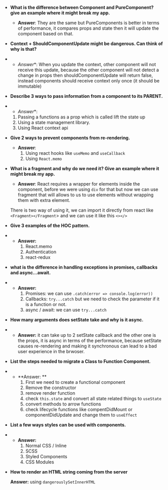 -  **What is the difference between Component and PureComponent? give an
example where it might break my app.**

	- **Answer**: They are the same but PureComponents is better in terms of performance, it compares props and state then it will update the component based on that.

- **Context + ShouldComponentUpdate might be dangerous. Can think of why is that?**

- -  *Answer**:  When you update the context, other component will not receive this update, because the other component will not detect a change in props then shouldComponentUpdate will return false, instead components should receive context only once (it should be immutable)

- **Describe 3 ways to pass information from a component to its PARENT.**

- -  *Answer**:
	1. Passing a functions as a prop which is called lift the state up
	2. Using a state management library.
	3. Using React context api

- **Give 2 ways to prevent components from re-rendering.**

	- **Answer**: 
		1. Using react hooks like `useMemo` and `useCallback`
		2. Using `React.memo`

- **What is a fragment and why do we need it? Give an example where it might
break my app.**

	- **Answer**: React requires a wrapper for elements inside the component, before we were using `div` for that but now we can use fragment that will allows to us to use elements without wrapping them with extra element.

	There is two way of using it, we can import it directly from react like `<Fragment></Fragment`> and we can use it like this `<></>` 

- **Give 3 examples of the HOC pattern.**

- - **Answer:**
	1. React.memo
	2. Authentication
	3. react-redux


- **what is the difference in handling exceptions in promises, callbacks and
async...await.**

- - **Answer:**
	1.  Promises: we can use `.catch(error => console.log(error))`
	2. Callbacks: `try...catch` but we need to check the parameter if it is a function or not.
	3. async / await: we can use `try...catch`

- **How many arguments does setState take and why is it async.**

- - **Answer:** it can take up to 2 setState callback and the other one is the props, it is async in terms of the performance, because setState causes re-rendering and making it synchronous can lead to a bad user experience in the brwoser.

- **List the steps needed to migrate a Class to Function Component.**

- - **Answer: **
	1. First we need to create a functional component
	2. Remove the constructor
	3. remove render function
	4. check `this.state` and convert all state related things to `useState`
	5. convert methods to arrow functions
	6. check lifecycle functions like compentDidMount or componentDidUpdate and change them to `useEffect`

- **List a few ways styles can be used with components.**

- - **Answer:**
	1.  Normal CSS / Inline
	2. SCSS
	3. Styled Components
	4. CSS Modules

- **How to render an HTML string coming from the server**

	**Answer:** using `dangerouslySetInnerHTML `


